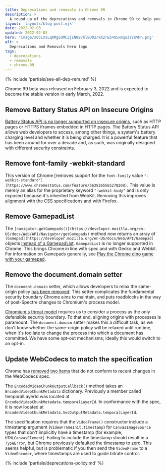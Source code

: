 ```yaml
---
title: Deprecations and removals in Chrome 99
description: >
  A round up of the deprecations and removals in Chrome 99 to help you plan.
layout: 'layouts/blog-post.njk'
date: 2022-02-03
updated: 2022-02-03
hero: 'image/sQ51XsLqKMgSQMCZjIN0B7hlBO02/km2rEb4m5xmqo3Y2KVMn.png'
alt: >
  Deprecations and Removals hero logo
tags:
  - deprecations
  - removals
  - chrome-99
---
```


{% include 'partials/see-all-dep-rem.md' %}

Chrome 99 beta was released on February 3, 2022 and is expected to become the
stable version in early March, 2022.

## Remove Battery Status API on Insecure Origins

[Battery Status API is no longer supported on insecure origins](https://chromestatus.com/feature/4878376799043584),
such as HTTP pages or HTTPS iframes embedded in HTTP pages. The Battery Status
API allows web developers to access, among other things, a system's battery
charging level and whether it is being charged. It is a powerful feature that
has been around for over a decade and, as such, was originally designed with
different security constraints.

## Remove font-family -webkit-standard

This version of Chrome
[removes support for the `font-family` value `"-webkit-standard"](https://www.chromestatus.com/feature/5639265565278208)`.
This value is merely an alias for the proprietary keyword `"-webkit-body"` and
is only exposed because it's inherited from WebKit. Removing this improves
alignment with the CSS specifications and with Firefox.

## Remove GamepadList

The
`[navigator.getGamepads()](https://developer.mozilla.org/en-US/docs/Web/API/Navigator/getGamepads)`
method now returns an array of
`[Gamepad](https://developer.mozilla.org/en-US/docs/Web/API/Gamepad)` objects
[instead of a GamepadList](https://www.chromestatus.com/feature/5693119438782464).
`GamepadList` is no longer supported in Chrome. This brings Chrome in line with
spec and with Gecko and Webkit. For information on Gamepads generally, see [Play
the Chrome dino game with your gamepad](https://web.dev/gamepad/).

## Remove the document.domain setter

The `document.domain` setter, which allows developers to relax the same-origin
policy [has been removed](https://chromestatus.com/feature/5428079583297536).
This setter complicates the fundamental security boundary Chrome aims to
maintain, and puts roadblocks in the way of post-Spectre changes to Chromium's
process model.

[Chromium's threat model](chromium.googlesource.com/chromium/src/+/master/docs/security/side-channel-threat-model.md)
requires us to consider a process as the only defensible security boundary. To
that end, aligning origins with processes is paramount. The `document.domain`
setter makes this a difficult task, as we don't know whether the same-origin
policy will be relaxed until runtime, when it's too late to change the process
into which a document has committed. We have some opt-out mechanisms; ideally
this would switch to an opt-in.

## Update WebCodecs to match the specification

Chrome has [removed two
items](https://www.chromestatus.com/feature/5667793157488640) that do not
conform to recent changes in the WebCodecs spec.

The `EncodedVideoChunkOutputCallback()` method takes an
`EncodedVideoChunkMetadata` dictionary. Previously a member called
temporalLayerId was located at `EncodedVideoChunkMetadata.temporalLayerId`. In
conformance with the spec, it is now located at
`EncodedVideoChunkMetadata.SvcOutputMetadata.temporalLayerId`.

The specification requires that the `VideoFrame()` constructor include a timestamp
argument (`VideoFrameInit.timestamp`) for `CanvasImageSource` types that don't
implicitly have a timestamp (for example, `HTMLCanvasElement`). Failing to include the
timestamp should result in a `TypeError`, but Chrome previously defaulted the
timestamp to zero. This seems helpful, but is problematic if you then send the
`VideoFrame` to a `VideoEncoder`, where timestamps are used to guide bitrate
control.

{% include 'partials/deprecations-policy.md' %}
